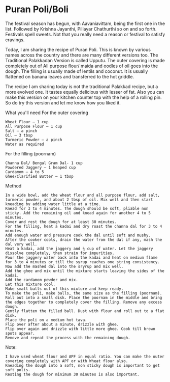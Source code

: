 #  Puran Poli/Boli

The festival season has begun, with Aavaniavittam, being the first one in the list. Followed by Krishna Jayanthi, Pillayar Chathurthi so on and so forth. Festivals spell sweets. Not that you really need a reason or festival to satisfy cravings. 

Today, I am sharing the recipe of Puran Poli. This is known by various names across the country and there are many different versions too. The Traditional Palakkadan Version is called Upputu. The outer covering is made completely out of All purpose flour/ maida and oodles of oil goes into the dough. The filling is usually made of lentils and coconut. It is usually flattened on banana leaves and transferred to the hot griddle.

The recipe I am sharing today is not the traditional Palakkad recipe, but a more evolved one. It tastes equally delicious with lesser of fat. Also you can make this version on your kitchen counter top with the help of a rolling pin. So do try this version and let me know how you liked it.



What you'll need
For the outer covering

    Wheat Flour – 1 cup
    All Purpose Flour – 1 cup
    Salt – a pinch
    Oil – 3 tbsp
    Turmeric Powder – a pinch
    Water as required


For the filling (poornam)

    Channa Dal/ Bengal Gram Dal- 1 cup
    Powdered Jaggery – 1 heaped cup
    Cardamom – 4 to 5
    Ghee/Clarified Butter – 1 tbsp


Method

    In a wide bowl, add the wheat flour and all purpose flour, add salt, turmeric powder, and about 2 tbsp of oil. Mix well and then start kneading by adding water little at a time.
    Knead for 3 to 4 minutes. The dough should be soft, pliable non sticky. Add the remaining oil and knead again for another 4 to 5 minutes.
    Cover and rest the dough for at least 30 minutes.
    For the filling, heat a kadai and dry roast the channa dal for 3 to 4 minutes.
    Add enough water and pressure cook the dal until soft and mushy.
    After the cooker cools, drain the water from the dal if any, mash the dal very well.
    Heat a kadai, add the jaggery and ¼ cup of water. Let the jaggery dissolve completely, then strain for impurities.
    Pour the jaggery water back into the kadai and heat on medium flame for 3 to 4 minutes or till the syrup reaches one string consistency.
    Now add the mashed dal into the sryrup and mix well.
    Add the ghee and mix until the mixture starts leaving the sides of the kadai.
    Add the cardamom powder and mix.
    Let this mixture cool.
    Make small balls out of this mixture and keep ready.
    To make the poli, make balls, the same size as the filling (poornam).
    Roll out into a small disk. Place the poornam in the middle and bring the edges together to completely cover the filling. Remove any excess dough.
    Gently flatten the filled ball. Dust with flour and roll out to a flat disk.
    Place the poli on a medium hot tava.
    Flip over after about a minute, drizzle with ghee.
    Flip over again and drizzle with little more ghee. Cook till brown spots appear.
    Remove and repeat the process with the remaining dough.




Note:

    I have used wheat flour and APF in equal ratio. You can make the outer covering completely with APF or with Wheat flour also.
    Kneading the dough into a soft, non sticky dough is important to get soft polis.
    Resting the dough for minimum 30 minutes is also important.
